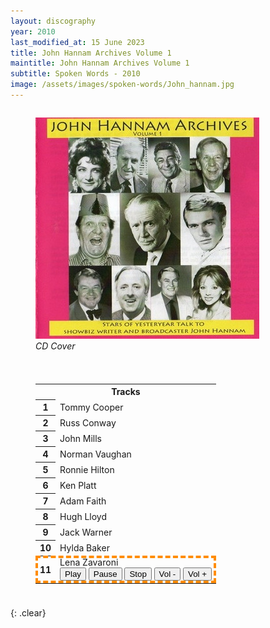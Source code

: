 ```yaml
---
layout: discography
year: 2010
last_modified_at: 15 June 2023
title: John Hannam Archives Volume 1
maintitle: John Hannam Archives Volume 1
subtitle: Spoken Words - 2010
image: /assets/images/spoken-words/John_hannam.jpg
---
```


<figure class="fig1">
<img src="/assets/images/spoken-words/John_hannam.jpg" class="full-width"/>
<figcaption>
<cite>CD Cover</cite>
</figcaption>
</figure>

<figure class="fig2">
<figcaption>
<table>
<tr><th colspan="2" class="h3">Tracks</th></tr>
<tr><th style="width:15px;">1</th><td>Tommy Cooper</td></tr>
<tr><th>2</th><td>Russ Conway</td></tr>
<tr><th>3</th><td>John Mills</td></tr>
<tr><th>4</th><td>Norman Vaughan</td></tr>
<tr><th>5</th><td>Ronnie Hilton</td></tr>
<tr><th>6</th><td>Ken Platt</td></tr>
<tr><th>7</th><td>Adam Faith</td></tr>
<tr><th>8</th><td>Hugh Lloyd</td></tr>
<tr><th>9</th><td>Jack Warner</td></tr>
<tr><th>10</th><td>Hylda Baker</td></tr>
<tr style="outline: 4px dashed darkorange; outline-offset: -4px;"><th>11</th><td>Lena Zavaroni
<audio id="player" src="/assets/media/spoken-words/2010 - John Hannam Archives/11 - John Hannam - Lena Zavaroni (1987).mp3">Your browser does not support the audio element.</audio>
<div>
<button onclick="document.getElementById('player').play()">Play</button>
<button onclick="document.getElementById('player').pause()">Pause</button>
<button onclick="document.getElementById('player').pause(); document.getElementById('player').currentTime = 0;">Stop</button>
<button onclick="document.getElementById('player').volume -= 0.1">Vol -</button>
<button onclick="document.getElementById('player').volume += 0.1">Vol +</button>
</div>
</td></tr>
</table>
</figcaption>
</figure>

<br />{: .clear}

<style>
.fig1 {float:left; width:49%;}

.fig2 {float:right; width:49%;}

figcaption {float:left; width:100%;}

@media screen and (orientation:portrait) {
.fig1, .fig2 {float:left; width:100%;}
figcaption {float:left; width:100%; margin-bottom: 10px;}
}
</style>


